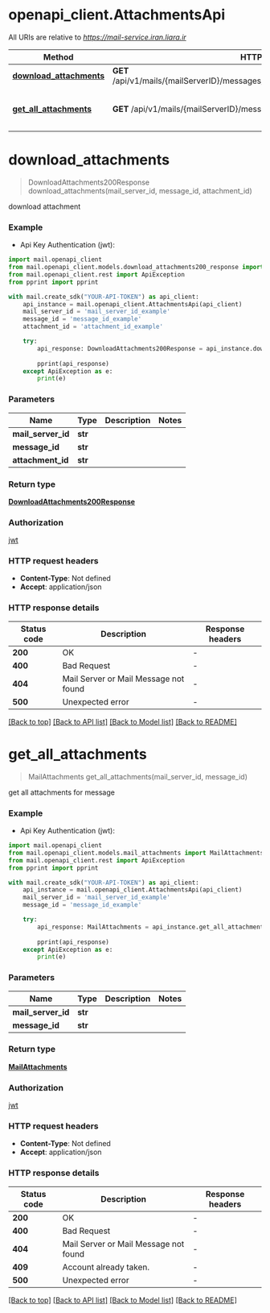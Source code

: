 # openapi_client.AttachmentsApi

All URIs are relative to *https://mail-service.iran.liara.ir*

Method | HTTP request | Description
------------- | ------------- | -------------
[**download_attachments**](AttachmentsApi.md#download_attachments) | **GET** /api/v1/mails/{mailServerID}/messages/{messageID}/attachments/{attachmentID} | download attachment
[**get_all_attachments**](AttachmentsApi.md#get_all_attachments) | **GET** /api/v1/mails/{mailServerID}/messages/{messageID}/attachments | get all attachments for message


# **download_attachments**
> DownloadAttachments200Response download_attachments(mail_server_id, message_id, attachment_id)

download attachment

### Example

* Api Key Authentication (jwt):
```python
import mail.openapi_client
from mail.openapi_client.models.download_attachments200_response import DownloadAttachments200Response
from mail.openapi_client.rest import ApiException
from pprint import pprint

with mail.create_sdk("YOUR-API-TOKEN") as api_client:
    api_instance = mail.openapi_client.AttachmentsApi(api_client)
    mail_server_id = 'mail_server_id_example'
    message_id = 'message_id_example'
    attachment_id = 'attachment_id_example'

    try:
        api_response: DownloadAttachments200Response = api_instance.download_attachments(mail_server_id, message_id, attachment_id)
        
        pprint(api_response)
    except ApiException as e:
        print(e)

```



### Parameters

Name | Type | Description  | Notes
------------- | ------------- | ------------- | -------------
 **mail_server_id** | **str**|  | 
 **message_id** | **str**|  | 
 **attachment_id** | **str**|  | 

### Return type

[**DownloadAttachments200Response**](DownloadAttachments200Response.md)

### Authorization

[jwt](../README.md#jwt)

### HTTP request headers

 - **Content-Type**: Not defined
 - **Accept**: application/json

### HTTP response details
| Status code | Description | Response headers |
|-------------|-------------|------------------|
**200** | OK |  -  |
**400** | Bad Request |  -  |
**404** | Mail Server or Mail Message not found |  -  |
**500** | Unexpected error |  -  |

[[Back to top]](#) [[Back to API list]](../README.md#documentation-for-api-endpoints) [[Back to Model list]](../README.md#documentation-for-models) [[Back to README]](../README.md)

# **get_all_attachments**
> MailAttachments get_all_attachments(mail_server_id, message_id)

get all attachments for message

### Example

* Api Key Authentication (jwt):
```python
import mail.openapi_client
from mail.openapi_client.models.mail_attachments import MailAttachments
from mail.openapi_client.rest import ApiException
from pprint import pprint

with mail.create_sdk("YOUR-API-TOKEN") as api_client:
    api_instance = mail.openapi_client.AttachmentsApi(api_client)
    mail_server_id = 'mail_server_id_example' 
    message_id = 'message_id_example'

    try:
        api_response: MailAttachments = api_instance.get_all_attachments(mail_server_id, message_id)        
        
        pprint(api_response)
    except ApiException as e:
        print(e)

```



### Parameters

Name | Type | Description  | Notes
------------- | ------------- | ------------- | -------------
 **mail_server_id** | **str**|  | 
 **message_id** | **str**|  | 

### Return type

[**MailAttachments**](MailAttachments.md)

### Authorization

[jwt](../README.md#jwt)

### HTTP request headers

 - **Content-Type**: Not defined
 - **Accept**: application/json

### HTTP response details
| Status code | Description | Response headers |
|-------------|-------------|------------------|
**200** | OK |  -  |
**400** | Bad Request |  -  |
**404** | Mail Server or Mail Message not found |  -  |
**409** | Account already taken. |  -  |
**500** | Unexpected error |  -  |

[[Back to top]](#) [[Back to API list]](../README.md#documentation-for-api-endpoints) [[Back to Model list]](../README.md#documentation-for-models) [[Back to README]](../README.md)

